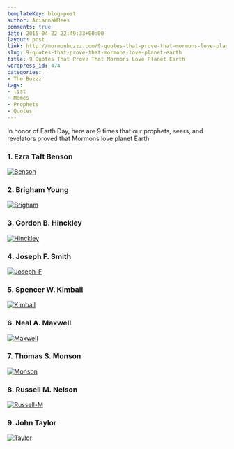 ```yaml
---
templateKey: blog-post
author: AriannaWRees
comments: true
date: 2015-04-22 22:49:33+00:00
layout: post
link: http://mormonbuzzz.com/9-quotes-that-prove-that-mormons-love-planet-earth/
slug: 9-quotes-that-prove-that-mormons-love-planet-earth
title: 9 Quotes That Prove That Mormons Love Planet Earth
wordpress_id: 474
categories:
- The Buzzz
tags:
- list
- Memes
- Prophets
- Quotes
---
```


In honor of Earth Day, here are 9 times that our prophets, seers, and revelators proved that Mormons love planet Earth


###  1. Ezra Taft Benson




[![Benson](/img/Benson-1024x576.jpg)](/img/Benson.jpg)


### 2. Brigham Young




[![Brigham](/img/Brigham-1024x681.jpg)](/img/Brigham.jpg)


### 3. Gordon B. Hinckley




[![Hinckley](/img/Hinckley-1024x683.jpg)](/img/Hinckley.jpg)


### 4. Joseph F. Smith




[![Joseph-F](/img/Joseph-F-1024x683.jpg)](/img/Joseph-F.jpg)


### 5. Spencer W. Kimball




[![Kimball](/img/Kimball-1024x680.jpg)](/img/Kimball.jpg)


### 6. Neal A. Maxwell




[![Maxwell](/img/Maxwell-1024x678.jpg)](/img/Maxwell.jpg)


### 7. Thomas S. Monson




[![Monson](/img/Monson-1024x683.jpg)](/img/Monson.jpg)


### 8. Russell M. Nelson




[![Russell-M](/img/Russell-M-1024x683.jpg)](/img/Russell-M.jpg)


### 9. John Taylor




[![Taylor](/img/Taylor-1024x604.jpg)](/img/Taylor.jpg)
